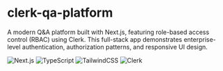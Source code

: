 # clerk-qa-platform
A modern Q&amp;A platform built with Next.js, featuring role-based access control (RBAC) using Clerk. This full-stack app demonstrates enterprise-level authentication, authorization patterns, and responsive UI design.

![Next.js](https://img.shields.io/badge/Next.js-15-black)
![TypeScript](https://img.shields.io/badge/TypeScript-5-blue)
![TailwindCSS](https://img.shields.io/badge/TailwindCSS-3-06B6D4)
![Clerk](https://img.shields.io/badge/Clerk-Auth-purple)
